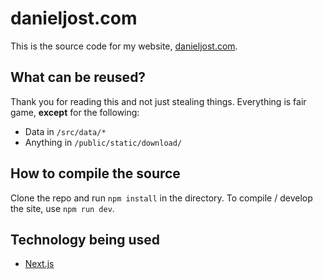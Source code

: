 # danieljost.com

This is the source code for my website, [danieljost.com](http://danieljost.com).

## What can be reused?

Thank you for reading this and not just stealing things. Everything is fair game, **except** for the following:

* Data in ```/src/data/*```
* Anything in ```/public/static/download/```

## How to compile the source

Clone the repo and run ```npm install``` in the directory. To compile / develop the site, use ```npm run dev```.

## Technology being used

* [Next.js](https://nextjs.org/)
